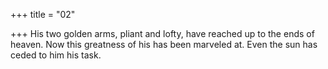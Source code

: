 +++
title = "02"

+++
His two golden arms, pliant and lofty, have reached up to the ends of heaven. Now this greatness of his has been marveled at. Even the sun has ceded  to him his task.  